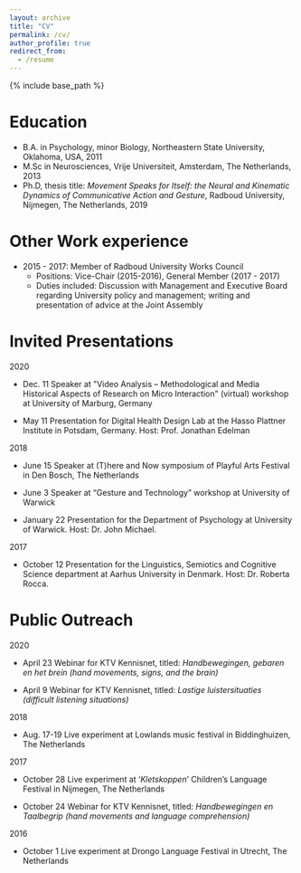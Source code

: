 ```yaml
---
layout: archive
title: "CV"
permalink: /cv/
author_profile: true
redirect_from:
  - /resume
---
```


{% include base_path %}

Education
======
* B.A. in Psychology, minor Biology, Northeastern State University, Oklahoma, USA, 2011
* M.Sc in Neurosciences, Vrije Universiteit, Amsterdam, The Netherlands, 2013
* Ph.D, thesis title: *Movement Speaks for Itself: the Neural and Kinematic Dynamics of Communicative Action and Gesture*, Radboud University, Nijmegen, The Netherlands, 2019

Other Work experience
======
* 2015 - 2017: Member of Radboud University Works Council
  * Positions: Vice-Chair (2015-2016), General Member (2017 - 2017)
  * Duties included: Discussion with Management and Executive Board regarding University policy and management; writing and presentation of advice at the Joint Assembly

  
Invited Presentations
======

2020
- Dec. 11   Speaker at "Video Analysis – Methodological and Media Historical Aspects of Research on Micro Interaction" (virtual) workshop at University of Marburg, Germany

- May 11    Presentation for Digital Health Design Lab at the Hasso Plattner Institute in Potsdam, Germany. Host: Prof. Jonathan Edelman

2018
- June 15	Speaker at (T)here and Now symposium of Playful Arts Festival in Den Bosch, The Netherlands

- June 3	Speaker at “Gesture and Technology” workshop at University of Warwick

- January 22 	Presentation for the Department of Psychology at University of Warwick. Host: Dr. John Michael.

2017	
- October 12	Presentation for the Linguistics, Semiotics and Cognitive Science department at Aarhus University in Denmark.  Host: Dr. Roberta Rocca.

  
Public Outreach
======
2020
- April 23    Webinar for KTV Kennisnet, titled: *Handbewegingen, gebaren en het brein (hand movements, signs, and the brain)*

- April 9     Webinar for KTV Kennisnet, titled: *Lastige luistersituaties (difficult listening situations)*

2018
- Aug. 17-19	Live experiment at Lowlands music festival in Biddinghuizen, The Netherlands

2017
- October 28	Live experiment at ‘*Kletskoppen*’ Children’s Language Festival in Nijmegen, The Netherlands

- October 24	Webinar for KTV Kennisnet, titled: *Handbewegingen en Taalbegrip (hand movements and language comprehension)*

2016
- October 1	Live experiment at Drongo Language Festival in Utrecht, The Netherlands

  

